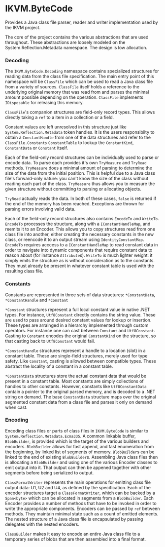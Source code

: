 # IKVM.ByteCode

Provides a Java class file parser, reader and writer implementation used by the IKVM project.

The core of the project contains the various abstractions that are used throughout. These abstractions are loosely modeled on the System.Reflection.Metadata namespace. The design is low allocation.

### Decoding

The `IKVM.ByteCode.Decoding` namespace contains specialized structures for reading data from the class file specification. The main entry point of this namespace will be `ClassFile` which can be used to read a Java class file from a variety of sources. `ClassFile` itself holds a reference to the underlying original memory that was read from and parses the minimal amount possible depending on the operation. `ClassFile` implements `IDisposable` for releasing this memory.

`ClassFile`'s companion structures are field-only record types. This allows directly taking a `ref` to a item in a collection or a field.

Constant values are left unresolved in this structure just like `System.Reflection.Metadata` token handles. It is the users responsibilty to obtain a `ConstantHandle` from one of the data structures and refer to the `ClassFile.Constants` `ConstantTable` to lookup the `ConstantKind`, `ConstantData` or `Constant` itself.

Each of the field-only record structures can be individually used to parse or encode data. To parse each provides it's own `TryMeasure` and `TryRead` methods. `TryMeasure` does a minimal amount of parsing to determine the size of the data from the initial position. This is helpful due to a Java class file's forward-only nature: you can't know the size of the class without reading each part of the class. `TryMeasure` thus allows you to measure the given structure without committing to parsing or allocating objects.

`TryRead` actually reads the data. In both of these cases, `false` is returned if the end of the memory has been reached. Exceptions are thrown for parsing errors involving valid data.

Each of the field-only record structures also contains `EncodeTo` and `WriteTo`. `EncodeTo` processes the structure, along with a `IConstantHandleMap`, and reemits it to an Encoder. This allows you to copy structures read from one class file into another, either creating the necessary constants in the new class, or reencode it to an output stream using `IdentityConstantMap`. `EncodeTo` requires acccess to a `IConstantHandleMap` to read constant data in order to navigate into dynamic components that require constant data to reason about (for instance `Attribute`s). `WriteTo` is much lighter weight: it simply emits the structure as is without consideration as to the constants. They must already be present in whatever constant table is used with the resulting class file.

### Constants

Constants are represented in three sets of data structures: `*ConstantData`, `*ConstantHandle` and `*Constant`

`*Constant` structures represent a full local constant value in native .NET types. For instance, `Utf8Constant` directly contains the string value. These are used to pass around desired constant values for lookup or insertion. These types are arrainged in a hierarchy implemented through custom operators. For instance one can cast between `Constant` and `Utf8Constant`. Casting to `Constant` encodes the original `ConstantKind` on the structure, so that casting back to `Utf8Constant` would fail.

`*ConstantHandle` structures represent a handle to a location (slot) in a constant table. These are single-field structures, merely used for type safety. Like `Constant`, casting is allowed between compatible types. These abstract the locality of a constant in a constant table.

`*ConstantData` structures store the actual constant data that would be present in a constant table. Most constants are simply collections of handles to other constants. However, constants like `Utf8ConstantData` contain a pointer to the original parsed memory, and is decoded to a .NET string on demand. The base `ConstantData` structure maps over the original segmented constant data from a class file and parses it only on demand when cast.

### Encoding

Encoding class files or parts of class files in `IKVM.ByteCode` is similar to `System.Reflection.Metadata.Ecma335`. A common linkable buffer, `BlobBuilder`, is provided which is the target of the various builders and encoders. `BlobBuilder` allows for fast append, and fast enumeration from the beginning, by linked list of segments of memory. `BlobBuilder`s can be linked to the end of existing `BlobBuilder`s. Assembling Java class files then is allocating a `BlobBuilder` and using one of the various Encoder classes to emit output into it. That output can then be appened together with other segments before being serialized to output.

`ClassFormatWriter` represents the main operations for emitting class file output data: U1, U2 and U4, as defined by the specification. Each of the encoder structures target a `ClassFormatWriter`, which can be backed by a `Span<byte>` which can be allocated in segments from a `BlobBuilder`. Each Encoder provides a number of methods that have to be invoked in order to write the appropriate components. Encoders can be passed by `ref` between methods. They maintain minimal state such as a count of emitted elements. The nested structure of a Java class file is encapsulated by passing delegates with the nested encoders.

`ClassBuilder` makes it easy to encode an entire Java class file to a temporary series of blobs that are then assembled into a final format.
